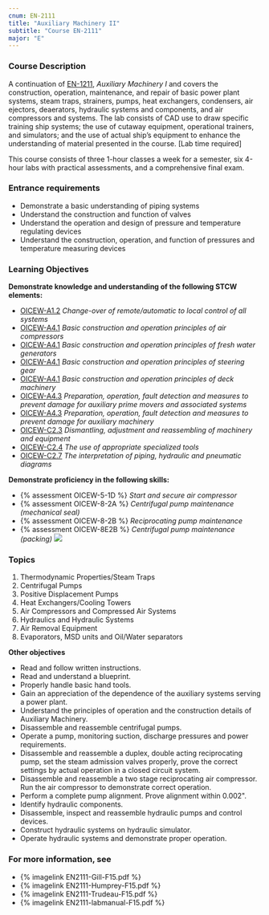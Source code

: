 ```yaml
---
cnum: EN-2111
title: "Auxiliary Machinery II"
subtitle: "Course EN-2111"
major: "E"
---
```

### Course Description

A continuation of [EN-1211](EN-1211), *Auxiliary Machinery I* and covers the construction, operation, maintenance, and repair of basic power plant systems, steam traps, strainers, pumps, heat exchangers, condensers, air ejectors, deaerators, hydraulic systems and components, and air compressors and systems. The lab consists of CAD use to draw specific training ship systems; the use of cutaway equipment, operational trainers, and simulators; and the use of actual ship’s equipment to enhance the understanding of material presented in the course. [Lab time required]

This course consists of three 1-hour classes a week for a semester, six 4-hour labs with practical assessments, and a comprehensive final exam.

### Entrance requirements

* Demonstrate a basic understanding of piping systems
* Understand the construction and function of valves
* Understand the operation and design of pressure and temperature regulating devices
* Understand the construction, operation, and function of pressures and temperature measuring devices


### Learning Objectives

**Demonstrate knowledge and understanding of the following STCW elements:**

* [OICEW-A1.2]({{site.baseurl}}/tables/31.html#OICEW-A1.2) *Change-over of remote/automatic to local control of all systems*
* [OICEW-A4.1]({{site.baseurl}}/tables/31.html#OICEW-A4.1) *Basic construction and operation principles of air compressors*
* [OICEW-A4.1]({{site.baseurl}}/tables/31.html#OICEW-A4.1) *Basic construction and operation principles of fresh water generators*
* [OICEW-A4.1]({{site.baseurl}}/tables/31.html#OICEW-A4.1) *Basic construction and operation principles of steering gear*
* [OICEW-A4.1]({{site.baseurl}}/tables/31.html#OICEW-A4.1) *Basic construction and operation principles of deck machinery*
* [OICEW-A4.3]({{site.baseurl}}/tables/31.html#OICEW-A4.3) *Preparation, operation, fault detection and measures to prevent damage for auxiliary prime movers and associated systems*
* [OICEW-A4.3]({{site.baseurl}}/tables/31.html#OICEW-A4.3) *Preparation, operation, fault detection and measures to prevent damage for auxiliary machinery*
* [OICEW-C2.3]({{site.baseurl}}/tables/31.html#OICEW-C2.3) *Dismantling, adjustment and reassembling of machinery and equipment*
* [OICEW-C2.4]({{site.baseurl}}/tables/31.html#OICEW-C2.4) *The use of appropriate specialized tools*
* [OICEW-C2.7]({{site.baseurl}}/tables/31.html#OICEW-C2.7) *The interpretation of piping, hydraulic and pneumatic diagrams*

**Demonstrate proficiency in the following skills:**

* {% assessment OICEW-5-1D %} *Start and secure air compressor*
* {% assessment OICEW-8-2A %} *Centrifugal pump maintenance (mechanical seal)*
* {% assessment OICEW-8-2B %} *Reciprocating pump maintenance*
* {% assessment OICEW-8E2B %} *Centrifugal pump maintenance (packing)* ![]({{site.baseurl}}/assets/images/new.jpg)

### Topics

1. Thermodynamic Properties/Steam Traps
2. Centrifugal Pumps 	 
3. Positive Displacement Pumps	 
4. Heat Exchangers/Cooling Towers 
5. Air Compressors and Compressed Air Systems 
6. Hydraulics and Hydraulic Systems	 
7. Air Removal Equipment 
8. Evaporators, MSD units and Oil/Water separators


**Other objectives**

* Read and follow written instructions.
* Read and understand a blueprint.
* Properly handle basic hand tools.
* Gain an appreciation of the dependence of the auxiliary systems serving a power plant.
* Understand the principles of operation and the construction details of Auxiliary Machinery.
* Disassemble and reassemble centrifugal pumps.
* Operate a pump, monitoring suction, discharge pressures and power requirements.
* Disassemble and reassemble a duplex, double acting reciprocating pump, set the steam admission valves properly, prove the correct settings by actual operation in a closed circuit system.
* Disassemble and reassemble a two stage reciprocating air compressor. Run the air compressor to demonstrate correct operation.
* Perform a complete pump alignment. Prove alignment within 0.002".
* Identify hydraulic components.
* Disassemble, inspect and reassemble hydraulic pumps and control devices.
* Construct hydraulic systems on hydraulic simulator.
* Operate hydraulic systems and demonstrate proper operation.

### For more information, see 

* {% imagelink EN2111-Gill-F15.pdf %} 
* {% imagelink EN2111-Humprey-F15.pdf %} 
* {% imagelink EN2111-Trudeau-F15.pdf %} 
* {% imagelink EN2111-labmanual-F15.pdf %} 



